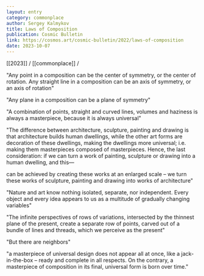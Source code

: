 ```yaml
---
layout: entry
category: commonplace
author: Sergey Kalmykov
title: Laws of Composition
publication: Cosmic Bulletin
link: https://cosmos.art/cosmic-bulletin/2022/laws-of-composition
date: 2023-10-07
---
```


[[2023]] / [[commonplace]] / 

"Any point in a composition can be the center of symmetry, or the center of rotation. Any straight line in a composition can be an axis of symmetry, or an axis of rotation"

"Any plane in a composition can be a plane of symmetry"

"A combination of points, straight and curved lines, volumes and haziness is always a masterpiece, because it is always universal"

"The difference between architecture, sculpture, painting and drawing is that architecture builds human dwellings, while the other art forms are decoration of these dwellings, making the dwellings more universal; i.e. making them masterpieces composed of masterpieces. Hence, the last consideration: if we can turn a work of painting, sculpture or drawing into a human dwelling, and this—

can be achieved by creating these works at an enlarged scale – we turn these works of sculpture, painting and drawing into works of architecture"

"Nature and art know nothing isolated, separate, nor independent. Every object and every idea appears to us as a multitude of gradually changing variables"

"The infinite perspectives of rows of variations, intersected by the thinnest plane of the present, create a separate row of points, carved out of a bundle of lines and threads, which we perceive as the present"

"But there are neighbors"

"a masterpiece of universal design does not appear all at once, like a jack-in-the-box – ready and complete in all respects. On the contrary, a masterpiece of composition in its final, universal form is born over time."
